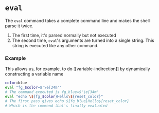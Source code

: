 # `eval`
The `eval` command takes a complete command line and makes the shell parse it twice.

1. The first time, it's parsed normally but not executed
2. The second time, `eval`'s arguments are turned into a single string. This string is executed like any other command.

### Example
This allows us, for example, to do [[variable-indirection]] by dynamically constructing a variable name

```sh
color=blue
eval "fg_$color=$'\e[34m'"
# The command executed is fg_blue=$'\e[34m'
eval "echo \${fg_$color}Hello\${reset_color}"
# The first pass gives echo ${fg_blue}Hello${reset_color}
# Which is the command that's finally evaluated
```
